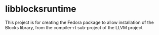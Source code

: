 # libblocksruntime
This project is for creating the Fedora package to allow installation
of the Blocks library, from the compiler-rt sub-project of the 
LLVM project

